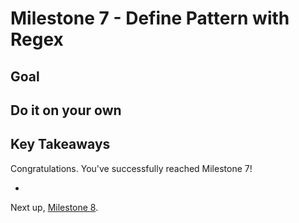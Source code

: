 # Milestone 7 - Define Pattern with Regex

## Goal

## <Milestone Content>

## Do it on your own

## Key Takeaways

Congratulations. You've successfully reached Milestone 7!

*

Next up, [Milestone 8](README-Milestone8.md).